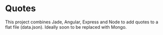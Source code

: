 # Quotes
This project combines Jade, Angular, Express and Node to add quotes to a flat file (data.json). Ideally soon to be replaced with Mongo.
